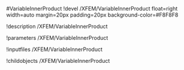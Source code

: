 <!-- MOOSE Object Documentation Stub: Remove this when content is added. -->
#VariableInnerProduct
!devel /XFEM/VariableInnerProduct float=right width=auto margin=20px padding=20px background-color=#F8F8F8

!description /XFEM/VariableInnerProduct

!parameters /XFEM/VariableInnerProduct

!inputfiles /XFEM/VariableInnerProduct

!childobjects /XFEM/VariableInnerProduct
